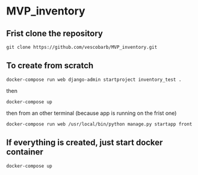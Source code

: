 # MVP_inventory

## Frist clone the repository

```
git clone https://github.com/vescobarb/MVP_inventory.git
```
## To create from scratch

```
docker-compose run web django-admin startproject inventory_test .
```

then 

```
docker-compose up
```

then from an other terminal (because app is running on the frist one)

```
docker-compose run web /usr/local/bin/python manage.py startapp front
```

## If everything is created, just start docker container

```
docker-compose up
```


